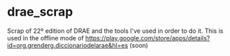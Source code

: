 # drae_scrap
Scrap of 22º edition of DRAE and the tools I've used in order to do it. This is used in the offline mode of https://play.google.com/store/apps/details?id=org.grenderg.diccionariodelarae&hl=es (soon)
